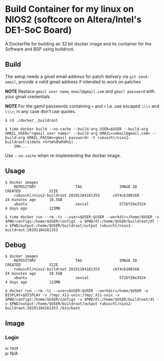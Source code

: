 # Build Container for my linux on NIOS2 (softcore on Altera/Intel's DE1-SoC Board)

A Dockerfile for building an 32 bit docker image and its container for the Software and BSP using buildroot.


## Build

The setup needs a gmail email address for patch delivery via ``git send-email``, provide a valid gmail address if intended to work on patches  

**NOTE** Replace ``gmail user name``, ``email@gmail.com`` and ``gmail password`` with your gmail credentials  

**NOTE** For the gamil passwords containing ``<`` and ``>`` i.e. use escaped ``\\\<`` and ``\\\>``, in any case don't use quotes.  

```
$ cd ./docker__buildroot

$ time docker build --no-cache --build-arg USER=$USER --build-arg GMAIL_USER="<gmail user name>" --build-arg GMAIL=<email@gmail.com> --build-arg GMAIL_PASSW=<gmail password> -t rubuschl/nios2-buildroot:$(date +%Y%m%d%H%M%S) .
    10m...
```

Use ```--no-cache``` when re-implementing the docker image.


## Usage

```
$ docker images
    REPOSITORY                  TAG                 IMAGE ID            CREATED             SIZE
    rubuschl/nios2-buildroot 20191104161353      cbf4cb380168        24 minutes ago      10.5GB
    ubuntu                      xenial              5f2bf26e3524        4 days ago          123MB

$ time docker run --rm -ti --user=$USER:$USER --workdir=/home/$USER -v $PWD/configs:/home/$USER/configs -v $PWD/dl:/home/$USER/buildroot/dl -v $PWD/output:/home/$USER/buildroot/output rubuschl/nios2-buildroot:20191104161353
```

## Debug

```
$ docker images
    REPOSITORY                  TAG                 IMAGE ID            CREATED             SIZE
    rubuschl/nios2-buildroot 20191104161353      cbf4cb380168        24 minutes ago      10.5GB
    ubuntu                      xenial              5f2bf26e3524        4 days ago          123MB

$ docker run --rm -ti --user=$USER:$USER --workdir=/home/$USER -e DISPLAY=$DISPLAY -v /tmp/.X11-unix:/tmp/.X11-unix -v $PWD/configs:/home/$USER/configs -v $PWD/dl:/home/$USER/buildroot/dl -v $PWD/output:/home/$USER/buildroot/output rubuschl/nios2-buildroot:20191104161353 /bin/bash
```


## Image

### Login

u: root  
p: N/A  

